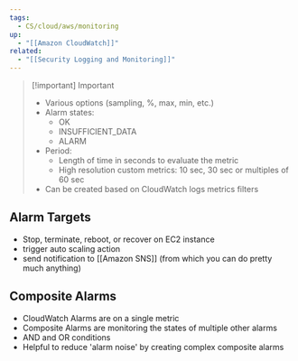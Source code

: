 ```yaml
---
tags:
  - CS/cloud/aws/monitoring
up:
  - "[[Amazon CloudWatch]]"
related:
  - "[[Security Logging and Monitoring]]"
---
```

>[!important] Important
> - Various options (sampling, %, max, min, etc.)
> - Alarm states:
> 	- OK
> 	- INSUFFICIENT_DATA
> 	- ALARM
> - Period:
> 	- Length of time in seconds to evaluate the metric
> 	- High resolution custom metrics: 10 sec, 30 sec or multiples of 60 sec
> - Can be created based on CloudWatch logs metrics filters

## Alarm Targets

- Stop, terminate, reboot, or recover on EC2 instance
- trigger auto scaling action
- send notification to [[Amazon SNS]] (from which you can do pretty much anything)

## Composite Alarms

- CloudWatch Alarms are on a single metric
- Composite Alarms are monitoring the states of multiple other alarms
- AND and OR conditions
- Helpful to reduce 'alarm noise' by creating complex composite alarms



